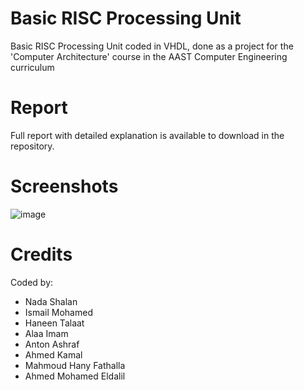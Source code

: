 # Basic RISC Processing Unit

Basic RISC Processing Unit coded in VHDL, done as a project for the 'Computer Architecture' course in the AAST Computer Engineering curriculum

# Report

Full report with detailed explanation is available to download in the repository.

# Screenshots
![image](https://github.com/IsmailFakhr/Basic-RISC-Processor/assets/98194133/a3949271-dc75-4f25-95f8-e9df4dc53e71)

# Credits

Coded by:
- Nada Shalan
- Ismail Mohamed
- Haneen Talaat 
- Alaa Imam
- Anton Ashraf
- Ahmed Kamal
- Mahmoud Hany Fathalla
- Ahmed Mohamed Eldalil

